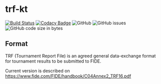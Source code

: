 # trf-kt

[![Build Status](https://travis-ci.org/michalperlak/trf-kt.svg?branch=master)](https://travis-ci.org/michalperlak/trf-kt)
[![Codacy Badge](https://api.codacy.com/project/badge/Grade/adb0cc8cf3a3461bb03deaee2422ff11)](https://www.codacy.com/manual/michalperlak/trf-kt?utm_source=github.com&amp;utm_medium=referral&amp;utm_content=michalperlak/trf-kt&amp;utm_campaign=Badge_Grade)
![GitHub](https://img.shields.io/github/license/michalperlak/trf-kt)
![GitHub issues](https://img.shields.io/github/issues/michalperlak/trf-kt)
![GitHub code size in bytes](https://img.shields.io/github/languages/code-size/michalperlak/trf-kt)

## Format

TRF (Tournament Report File) is an agreed general data-exchange format for tournament results to be submitted to FIDE.

Current version is described on https://www.fide.com/FIDE/handbook/C04Annex2_TRF16.pdf

